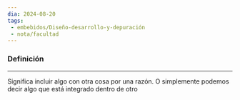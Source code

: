 ```yaml
---
dia: 2024-08-20
tags: 
 - embebidos/Diseño-desarrollo-y-depuración
 - nota/facultad
---
```

### Definición
---
Significa incluir algo con otra cosa por una razón. O simplemente podemos decir algo que está integrado dentro de otro
